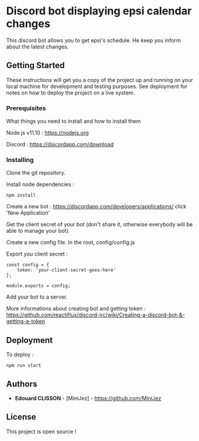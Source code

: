 # Discord bot displaying epsi calendar changes

This discord bot allows you to get epsi's schedule. He keep you inform about the latest changes.

## Getting Started

These instructions will get you a copy of the project up and running on your local machine for development and testing purposes. See deployment for notes on how to deploy the project on a live system.

### Prerequisites

What things you need to install and how to install them

Node js v11.10 : https://nodejs.org

Discord : https://discordapp.com/download

### Installing

Clone the git repository.

Install node dependencies :
```
npm install
```

Create a new bot : https://discordapp.com/developers/applications/ click 'New Application'

Get the client secret of your bot (don't share it, otherwise everybody will be able to manage your bot).

Create a new config file. In the root, config/config.js

Export you client secret : 
```
const config = {
    token: 'your-client-secret-goes-here'
};

module.exports = config;
```

Add your bot to a server.

More informations about creating bot and getting token : https://github.com/reactiflux/discord-irc/wiki/Creating-a-discord-bot-&-getting-a-token

## Deployment

To deploy :
```
npm run start
```

## Authors

* **Edouard CLISSON** - [MiniJez] - https://github.com/MiniJez

## License

This project is open source !
